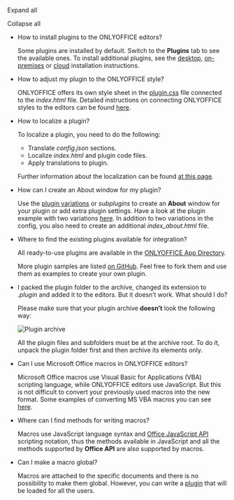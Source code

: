 Expand all

Collapse all

* How to install plugins to the ONLYOFFICE editors?

  Some plugins are installed by default. Switch to the **Plugins** tab to see the available ones. To install additional plugins, see the [desktop](/plugin/installation/desktop), [on-premises](/plugin/installation/onpremises) or [cloud](/plugin/installation/cloud) installation instructions.

- How to adjust my plugin to the ONLYOFFICE style?

  ONLYOFFICE offers its own style sheet in the [plugin.css](https://onlyoffice.github.io/sdkjs-plugins/v1/plugins.css) file connected to the *index.html* file. Detailed instructions on connecting ONLYOFFICE styles to the editors can be found [here](/plugin/styles).

* How to localize a plugin?

  To localize a plugin, you need to do the following:

  * Translate *config.json* sections.
  * Localize *index.html* and plugin code files.
  * Apply translations to plugin.

  Further information about the localization can be found [at this page](/plugin/localization).

- How can I create an About window for my plugin?

  Use the [plugin variations](/plugin/variations) or *subplugins* to create an **About** window for your plugin or add extra plugin settings. Have a look at the plugin example with two variations [here](https://github.com/ONLYOFFICE/sdkjs-plugins/tree/master/helloworld). In addition to two variations in the config, you also need to create an additional *index\_about.html* file.

* Where to find the existing plugins available for integration?

  All ready-to-use plugins are available in the [ONLYOFFICE App Directory](https://www.onlyoffice.com/en/app-directory).

  More plugin samples are listed [on GitHub](https://github.com/ONLYOFFICE/sdkjs-plugins). Feel free to fork them and use them as examples to create your own plugin.

- I packed the plugin folder to the archive, changed its extension to *.plugin* and added it to the editors. But it doesn’t work. What should I do?

  Please make sure that your plugin archive **doesn’t** look the following way:

  ![Plugin archive](/plugins/plugin_archive.png)

  All the plugin files and subfolders must be at the archive root. To do it, unpack the plugin folder first and then archive its elements only.

* Can I use Microsoft Office macros in ONLYOFFICE editors?

  Microsoft Office macros use Visual Basic for Applications (VBA) scripting language, while ONLYOFFICE editors use JavaScript. But this is not difficult to convert your previously used macros into the new format. Some examples of converting MS VBA macros you can see [here](/plugin/convertingvbamacros).

- Where can I find methods for writing macros?

  Macros use JavaScript language syntax and [Office JavaScript API](/officeapi/basic) scripting notation, thus the methods available in JavaScript and all the methods supported by **Office API** are also supported by macros.

* Can I make a macro global?

  Macros are attached to the specific documents and there is no possibility to make them global. However, you can write a [plugin](/plugin/structure) that will be loaded for all the users.
